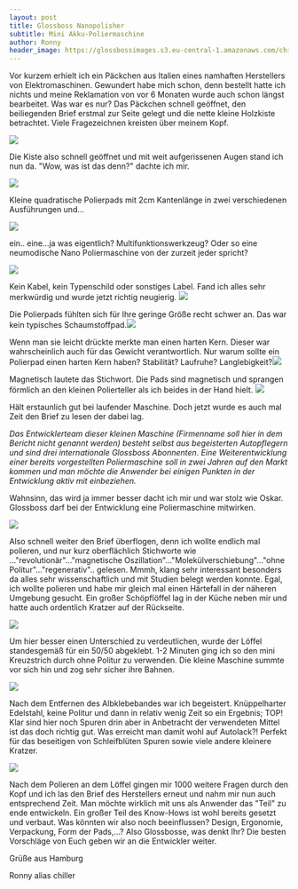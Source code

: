 ```yaml
---
layout: post
title: Glossboss Nanopolisher
subtitle: Mini Akku-Poliermaschine
author: Ronny
header_image: https://glossbossimages.s3.eu-central-1.amazonaws.com/chiller/Nanopolisher/Nanopolisher03.jpg
---
```

Vor kurzem erhielt ich ein Päckchen aus Italien eines namhaften Herstellers von Elektromaschinen. Gewundert habe mich schon, denn bestellt hatte ich nichts und meine Reklamation von vor 6 Monaten wurde auch schon längst bearbeitet. Was war es nur? Das Päckchen schnell geöffnet, den beiliegenden Brief erstmal zur Seite gelegt und die nette kleine Holzkiste betrachtet. Viele Fragezeichnen kreisten über meinem Kopf.

![](https://glossbossimages.s3.eu-central-1.amazonaws.com/chiller/Nanopolisher/Nanopolisher01.jpg)

Die Kiste also schnell geöffnet und mit weit aufgerissenen Augen stand ich nun da. "Wow, was ist das denn?" dachte ich mir.

![](https://glossbossimages.s3.eu-central-1.amazonaws.com/chiller/Nanopolisher/Nanopolisher02.jpg)

Kleine quadratische Polierpads mit 2cm Kantenlänge in zwei verschiedenen Ausführungen und...

![](https://glossbossimages.s3.eu-central-1.amazonaws.com/chiller/Nanopolisher/Nanopolisher03.jpg)

ein.. eine...ja was eigentlich? Multifunktionswerkzeug? Oder so eine neumodische Nano Poliermaschine von der zurzeit jeder spricht?

![](https://glossbossimages.s3.eu-central-1.amazonaws.com/chiller/Nanopolisher/Nanopolisher04.jpg)

Kein Kabel, kein Typenschild oder sonstiges Label. Fand ich alles sehr merkwürdig und wurde jetzt richtig neugierig.
![](https://glossbossimages.s3.eu-central-1.amazonaws.com/chiller/Nanopolisher/Nanopolisher05.jpg)

Die Polierpads fühlten sich für Ihre geringe Größe recht schwer an. Das war kein typisches Schaumstoffpad.![](https://glossbossimages.s3.eu-central-1.amazonaws.com/chiller/Nanopolisher/Nanopolisher06.jpg)

Wenn man sie leicht drückte merkte man einen harten Kern. Dieser war wahrscheinlich auch für das Gewicht verantwortlich. Nur warum sollte ein Polierpad einen harten Kern haben? Stabilität? Laufruhe? Langlebigkeit?![](https://glossbossimages.s3.eu-central-1.amazonaws.com/chiller/Nanopolisher/Nanopolisher07.jpg)

Magnetisch lautete das Stichwort. Die Pads sind magnetisch und sprangen förmlich an den kleinen Polierteller als ich beides in der Hand hielt.
![](https://glossbossimages.s3.eu-central-1.amazonaws.com/chiller/Nanopolisher/Nanopolisher08.jpg)

Hält erstaunlich gut bei laufender Maschine. Doch jetzt wurde es auch mal Zeit den Brief zu lesen der dabei lag.

_Das Entwicklerteam dieser kleinen Maschine (Firmenname soll hier in dem Bericht nicht genannt werden) besteht selbst aus begeisterten Autopflegern und sind drei internationale Glossboss Abonnenten. Eine Weiterentwicklung einer bereits vorgestellten Poliermaschine soll in zwei Jahren auf den Markt kommen und man möchte die Anwender bei einigen Punkten in der Entwicklung aktiv mit einbeziehen._

Wahnsinn, das wird ja immer besser dacht ich mir und war stolz wie Oskar. Glossboss darf bei der Entwicklung eine Poliermaschine mitwirken.

![](https://glossbossimages.s3.eu-central-1.amazonaws.com/chiller/Nanopolisher/Nanopolisher09.jpg)

Also schnell weiter den Brief überflogen, denn ich wollte endlich mal polieren, und nur kurz oberflächlich Stichworte wie ..."revolutionär"..."magnetische Oszillation"..."Molekülverschiebung"..."ohne Politur"..."regenerativ".. gelesen. Mmmh, klang sehr interessant besonders da alles sehr wissenschaftlich und mit Studien belegt werden konnte. Egal, ich wollte polieren und habe mir gleich mal einen Härtefall in der näheren Umgebung gesucht. Ein großer Schöpflöffel lag in der Küche neben mir und hatte auch ordentlich Kratzer auf der Rückseite.

![](https://glossbossimages.s3.eu-central-1.amazonaws.com/chiller/Nanopolisher/Nanopolisher12.jpg)

Um hier besser einen Unterschied zu verdeutlichen, wurde der Löffel standesgemäß für ein 50/50 abgeklebt. 1-2 Minuten ging ich so den mini Kreuzstrich durch ohne Politur zu verwenden. Die kleine Maschine summte vor sich hin und zog sehr sicher ihre Bahnen.

![](https://glossbossimages.s3.eu-central-1.amazonaws.com/chiller/Nanopolisher/Nanopolisher13.jpg)

Nach dem Entfernen des Albklebebandes war ich begeistert. Knüppelharter Edelstahl, keine Politur und dann in relativ wenig Zeit so ein Ergebnis; TOP! Klar sind hier noch Spuren drin aber in Anbetracht der verwendeten Mittel ist das doch richtig gut. Was erreicht man damit wohl auf Autolack?! Perfekt für das beseitigen von Schleifblüten Spuren sowie viele andere kleinere Kratzer.

![](https://glossbossimages.s3.eu-central-1.amazonaws.com/chiller/Nanopolisher/Nanopolisher14.jpg)

Nach dem Polieren an dem Löffel gingen mir 1000 weitere Fragen durch den Kopf und ich las den Brief des Herstellers erneut und nahm mir nun auch entsprechend Zeit. Man möchte wirklich mit uns als Anwender das "Teil" zu ende entwickeln. Ein großer Teil des Know-Hows ist wohl bereits gesetzt und verbaut. Was könnten wir also noch beeinflussen? Design, Ergonomie, Verpackung, Form der Pads,...? Also Glossbosse, was denkt Ihr? Die besten Vorschläge von Euch geben wir an die Entwickler weiter.

Grüße aus Hamburg

Ronny alias chiller